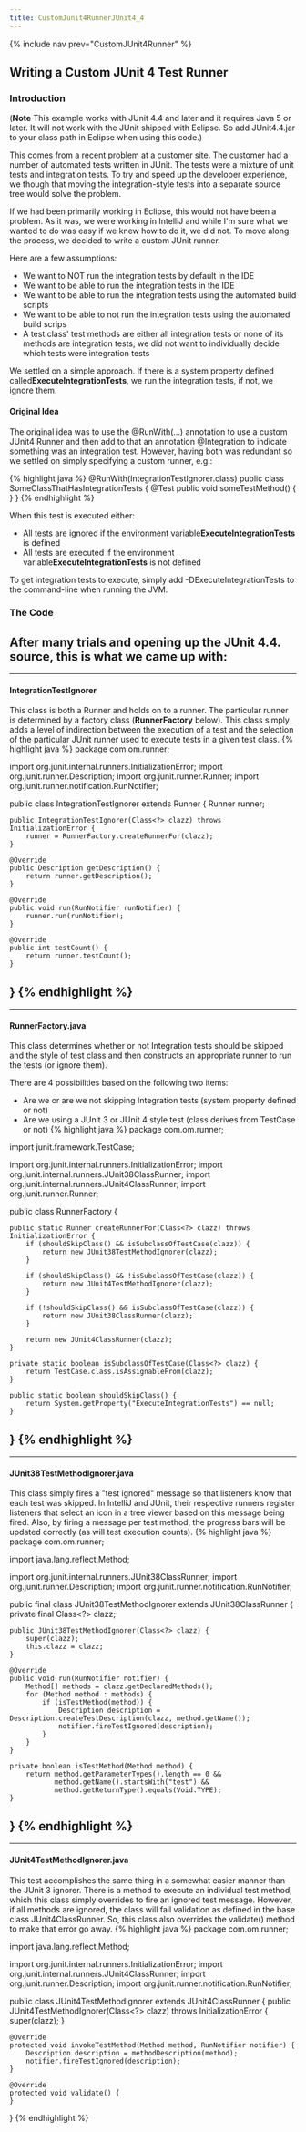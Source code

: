 ```yaml
---
title: CustomJunit4RunnerJUnit4_4
---
```

{% include nav prev="CustomJUnit4Runner" %}

## Writing a Custom JUnit 4 Test Runner

### Introduction
(**Note** This example works with JUnit 4.4 and later and it requires Java 5 or later. It will not work with the JUnit shipped with Eclipse. So add JUnit4.4.jar to your class path in Eclipse when using this code.)

This comes from a recent problem at a customer site. The customer had a number of automated tests written in JUnit. The tests were a mixture of unit tests and integration tests. To try and speed up the developer experience, we though that moving the integration-style tests into a separate source tree would solve the problem.

If we had been primarily working in Eclipse, this would not have been a problem. As it was, we were working in IntelliJ and while I'm sure what we wanted to do was easy if we knew how to do it, we did not. To move along the process, we decided to write a custom JUnit runner.

Here are a few assumptions:
* We want to NOT run the integration tests by default in the IDE
* We want to be able to run the integration tests in the IDE
* We want to be able to run the integration tests using the automated build scripts
* We want to be able to not run the integration tests using the automated build scrips
* A test class' test methods are either all integration tests or none of its methods are integration tests; we did not want to individually decide which tests were integration tests

We settled on a simple approach. If there is a system property defined called**ExecuteIntegrationTests**, we run the integration tests, if not, we ignore them.

#### Original Idea
The original idea was to use the @RunWith(...) annotation to use a custom JUnit4 Runner and then add to that an annotation @Integration to indicate something was an integration test. However, having both was redundant so we settled on simply specifying a custom runner, e.g.:

{% highlight java %}
@RunWith(IntegrationTestIgnorer.class)
public class SomeClassThatHasIntegrationTests {
   @Test
   public void someTestMethod() {
   }
}
{% endhighlight %}

When this test is executed either:
* All tests are ignored if the environment variable**ExecuteIntegrationTests** is defined
* All tests are executed if the environment variable**ExecuteIntegrationTests** is not defined

To get integration tests to execute, simply add -DExecuteIntegrationTests to the command-line when running the JVM.
### The Code
After many trials and opening up the JUnit 4.4. source, this is what we came up with:
----
----
#### IntegrationTestIgnorer
This class is both a Runner and holds on to a runner. The particular runner is determined by a factory class (**RunnerFactory** below). This class simply adds a level of indirection between the execution of a test and the selection of the particular JUnit runner used to execute tests in a given test class.
{% highlight java %}
package com.om.runner;

import org.junit.internal.runners.InitializationError;
import org.junit.runner.Description;
import org.junit.runner.Runner;
import org.junit.runner.notification.RunNotifier;

public class IntegrationTestIgnorer extends Runner {
    Runner runner;

    public IntegrationTestIgnorer(Class<?> clazz) throws InitializationError {
        runner = RunnerFactory.createRunnerFor(clazz);
    }

    @Override
    public Description getDescription() {
        return runner.getDescription();
    }

    @Override
    public void run(RunNotifier runNotifier) {
        runner.run(runNotifier);
    }

    @Override
    public int testCount() {
        return runner.testCount();
    }
}
{% endhighlight %}
----
----
#### RunnerFactory.java
This class determines whether or not Integration tests should be skipped and the style of test class and then constructs an appropriate runner to run the tests (or ignore them).

There are 4 possibilities based on the following two items:
* Are we or are we not skipping Integration tests (system property defined or not)
* Are we using a JUnit 3 or JUnit 4 style test (class derives from TestCase or not)
{% highlight java %}
package com.om.runner;

import junit.framework.TestCase;

import org.junit.internal.runners.InitializationError;
import org.junit.internal.runners.JUnit38ClassRunner;
import org.junit.internal.runners.JUnit4ClassRunner;
import org.junit.runner.Runner;

public class RunnerFactory {

    public static Runner createRunnerFor(Class<?> clazz) throws InitializationError {
        if (shouldSkipClass() && isSubclassOfTestCase(clazz)) {
            return new JUnit38TestMethodIgnorer(clazz);
        }

        if (shouldSkipClass() && !isSubclassOfTestCase(clazz)) {
            return new JUnit4TestMethodIgnorer(clazz);
        }

        if (!shouldSkipClass() && isSubclassOfTestCase(clazz)) {
            return new JUnit38ClassRunner(clazz);
        }

        return new JUnit4ClassRunner(clazz);
    }

    private static boolean isSubclassOfTestCase(Class<?> clazz) {
        return TestCase.class.isAssignableFrom(clazz);
    }

    public static boolean shouldSkipClass() {
        return System.getProperty("ExecuteIntegrationTests") == null;
    }

}
{% endhighlight %}
----
----
#### JUnit38TestMethodIgnorer.java
This class simply fires a "test ignored" message so that listeners know that each test was skipped. In IntelliJ and JUnit, their respective runners register listeners that select an icon in a tree viewer based on this message being fired. Also, by firing a message per test method, the progress bars will be updated correctly (as will test execution counts).
{% highlight java %}
package com.om.runner;

import java.lang.reflect.Method;

import org.junit.internal.runners.JUnit38ClassRunner;
import org.junit.runner.Description;
import org.junit.runner.notification.RunNotifier;

public final class JUnit38TestMethodIgnorer extends JUnit38ClassRunner {
    private final Class<?> clazz;

    public JUnit38TestMethodIgnorer(Class<?> clazz) {
        super(clazz);
        this.clazz = clazz;
    }

    @Override
    public void run(RunNotifier notifier) {
        Method[] methods = clazz.getDeclaredMethods();
        for (Method method : methods) {
            if (isTestMethod(method)) {
                Description description = Description.createTestDescription(clazz, method.getName());
                notifier.fireTestIgnored(description);
            }
        }
    }

    private boolean isTestMethod(Method method) {
        return method.getParameterTypes().length == 0 && 
               method.getName().startsWith("test") && 
               method.getReturnType().equals(Void.TYPE);
    }
}
{% endhighlight %}
----
----
#### JUnit4TestMethodIgnorer.java
This test accomplishes the same thing in a somewhat easier manner than the JUnit 3 ignorer. There is a method to execute an individual test method, which this class simply overrides to fire an ignored test message. However, if all methods are ignored, the class will fail validation as defined in the base class JUnit4ClassRunner. So, this class also overrides the validate() method to make that error go away.
{% highlight java %}
package com.om.runner;

import java.lang.reflect.Method;

import org.junit.internal.runners.InitializationError;
import org.junit.internal.runners.JUnit4ClassRunner;
import org.junit.runner.Description;
import org.junit.runner.notification.RunNotifier;

public class JUnit4TestMethodIgnorer extends JUnit4ClassRunner {
    public JUnit4TestMethodIgnorer(Class<?> clazz) throws InitializationError {
        super(clazz);
    }

    @Override
    protected void invokeTestMethod(Method method, RunNotifier notifier) {
        Description description = methodDescription(method);
        notifier.fireTestIgnored(description);
    }

    @Override
    protected void validate() {
    }
}
{% endhighlight %}

